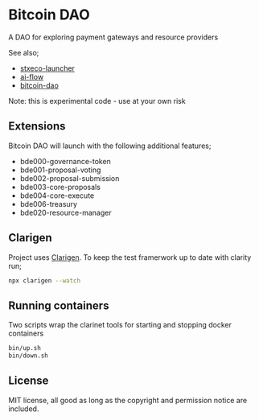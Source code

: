 # Bitcoin DAO

A DAO for exploring payment gateways and resource providers

See also;

- [stxeco-launcher](https://github.com/radicleart/stxeco-launcher)
- [ai-flow](https://github.com/radicleart/ai-flow)
- [bitcoin-dao](https://github.com/radicleart/bitcoin-dao)

Note: this is experimental code - use at your own risk

## Extensions

Bitcoin DAO will launch with the following additional features;

- bde000-governance-token
- bde001-proposal-voting
- bde002-proposal-submission
- bde003-core-proposals
- bde004-core-execute
- bde006-treasury
- bde020-resource-manager

## Clarigen

Project uses [Clarigen](https://www.clarigen.dev/docs/documentation). To keep the test framerwork up to date with clarity run;

```bash
npx clarigen --watch
```

## Running containers

Two scripts wrap the clarinet tools for starting and stopping docker containers

```bash
bin/up.sh
bin/down.sh
```

## License

MIT license, all good as long as the copyright and permission notice are included.
